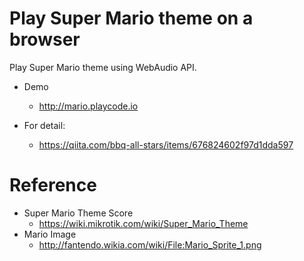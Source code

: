 # Play Super Mario theme on a browser
Play Super Mario theme using WebAudio API.

* Demo
    * http://mario.playcode.io

* For detail: 
    * https://qiita.com/bbq-all-stars/items/676824602f97d1dda597

# Reference
* Super Mario Theme Score
    * https://wiki.mikrotik.com/wiki/Super_Mario_Theme
* Mario Image
    * http://fantendo.wikia.com/wiki/File:Mario_Sprite_1.png

